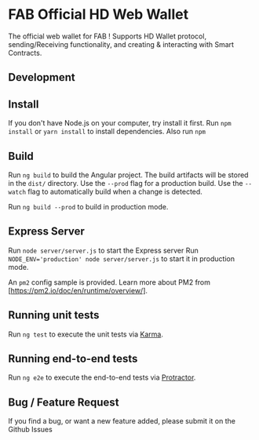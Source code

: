 # FAB Official HD Web Wallet
The official web wallet for FAB !
Supports HD Wallet protocol, sending/Receiving functionality, and creating & interacting with Smart Contracts.

## Development
## Install
If you don't have Node.js on your computer, try install it first. 
Run `npm install` or `yarn install` to install dependencies.
Also run `npm `

## Build
Run `ng build` to build the Angular project. The build artifacts will be stored in the `dist/` directory. Use the `--prod` flag for a production build. 
Use the `--watch` flag to automatically build when a change is detected. 

Run `ng build --prod` to build in production mode. 

## Express Server 
Run `node server/server.js` to start the Express server
Run `NODE_ENV='production' node server/server.js` to start it in production mode.

An `pm2` config sample is provided. Learn more about PM2 from [https://pm2.io/doc/en/runtime/overview/].

## Running unit tests

Run `ng test` to execute the unit tests via [Karma](https://karma-runner.github.io).

## Running end-to-end tests

Run `ng e2e` to execute the end-to-end tests via [Protractor](http://www.protractortest.org/).

## Bug / Feature Request
If you find a bug, or want a new feature added, please submit it on the Github Issues
